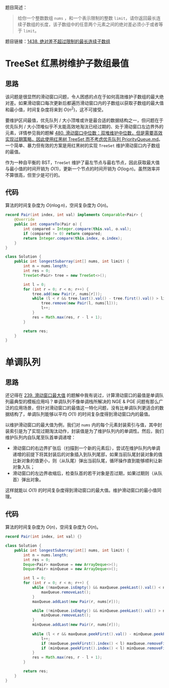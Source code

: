 题目简述：

> 给你一个整数数组 `nums` ，和一个表示限制的整数 `limit`，请你返回最长连续子数组的长度，该子数组中的任意两个元素之间的绝对差必须小于或者等于 `limit`。

题目链接：[1438. 绝对差不超过限制的最长连续子数组](https://leetcode.cn/problems/longest-continuous-subarray-with-absolute-diff-less-than-or-equal-to-limit/)

# TreeSet 红黑树维护子数组最值

## 思路

该问题是很显然的滑动窗口问题，令人困惑的点在于如何高效维护子数组的最大绝对差。如果滑动窗口每次更新后都遍历滑动窗口内的子数组以获取子数组的最大值和最小值，时间复杂度将来到 $O(n^2)$，这不可接受。

要维护区间最值，优先队列 / 大小顶堆或许是最合适的数据结构之一，但问题在于优先队列 / 大小顶堆似乎不太能高效地淘汰已经过期的、处于滑动窗口左边界外的元素，详情参见我的题解 [480. 滑动窗口中位数：双堆维护中位数，但是需要高效实现过期策略，因此使用红黑树 TreeSet 而不考虑优先队列 PriorityQueue.md](https://leetcode.cn/problems/sliding-window-median/)。一个简单、暴力但有效的方案是用红黑树的实现 `TreeSet` 维护滑动窗口内子数组的最值。

作为一种自平衡的 BST，`TreeSet` 维护了最左节点与最右节点，因此获取最大值与最小值的时间开销为 $O(1)$，更新一个节点的时间开销为 $O(\log n)$。虽然效率并不算很高，但至少是可行的。

## 代码

算法的时间复杂度为 $O(n\log n)$，空间复杂度为 $O(n)$。

```java
record Pair(int index, int val) implements Comparable<Pair> {
    @Override
    public int compareTo(Pair o) {
        int compared = Integer.compare(this.val, o.val);
        if (compared != 0) return compared;
        return Integer.compare(this.index, o.index);
    }
}

class Solution {
    public int longestSubarray(int[] nums, int limit) {
        int n = nums.length;
        int res = 0;
        TreeSet<Pair> tree = new TreeSet<>();

        int l = 0;
        for (int r = 0; r < n; r++) {
            tree.add(new Pair(r, nums[r]));
            while (l < r && tree.last().val() - tree.first().val() > limit) {
                tree.remove(new Pair(l, nums[l]));
                l++;
            }
            res = Math.max(res, r - l + 1);
        }

        return res;
    }
}
```

# 单调队列

## 思路

还记得在 [239. 滑动窗口最大值](https://leetcode.cn/problems/sliding-window-maximum/) 的题解中我有说过，计算滑动窗口的最值是单调队列最典型的模板应用吗？单调队列不像单调栈所解决的 NGE & PGE 问题有那么广泛的应用场景，但针对滑动窗口的最值这一特化问题，没有比单调队列更适合的数据结构了，单调队列能够以平均 $O(1)$ 的时间复杂度得到滑动窗口内的最值。

以维护滑动窗口的最大值为例，我们对 `nums` 内的每个元素封装索引与值，其中封装索引是为了实现过期淘汰动作，封装值是为了维护队列内的单调性。然后，我们维护队列内自队尾至队首单调递增：

- 滑动窗口的右边界扩张后（扫描到一个新的元素后），尝试在维护队列内单调递增的前提下将其封装后的对象插入到队列尾部，如果当前队尾封装对象的值比新对象的值更小，则（从队尾）弹出当前队尾，循环操作直到能够顺利让新对象入队；
- 滑动窗口的左边界收缩后，检查队首的若干对象是否过期，如果过期则（从队首）弹出对象。

这样就能以 $O(1)$ 的时间复杂度得到滑动窗口的最大值。维护滑动窗口的最小值同理。

## 代码

算法的时间复杂度为 $O(n)$，空间复杂度为 $O(n)$。

```java
record Pair(int index, int val) {}

class Solution {
    public int longestSubarray(int[] nums, int limit) {
        int n = nums.length;
        int res = 0;
        Deque<Pair> maxQueue = new ArrayDeque<>();
        Deque<Pair> minQueue = new ArrayDeque<>();

        int l = 0;
        for (int r = 0; r < n; r++) {
            while (!maxQueue.isEmpty() && maxQueue.peekLast().val() < nums[r]) {
                maxQueue.removeLast();
            }
            maxQueue.addLast(new Pair(r, nums[r]));

            while (!minQueue.isEmpty() && minQueue.peekLast().val() > nums[r]) {
                minQueue.removeLast();
            }
            minQueue.addLast(new Pair(r, nums[r]));
            
            while (l < r && maxQueue.peekFirst().val() - minQueue.peekFirst().val() > limit) {
                l++;
                if (maxQueue.peekFirst().index() < l) maxQueue.removeFirst();
                if (minQueue.peekFirst().index() < l) minQueue.removeFirst();
            }
            res = Math.max(res, r - l + 1);
        }

        return res;
    }
}
```

